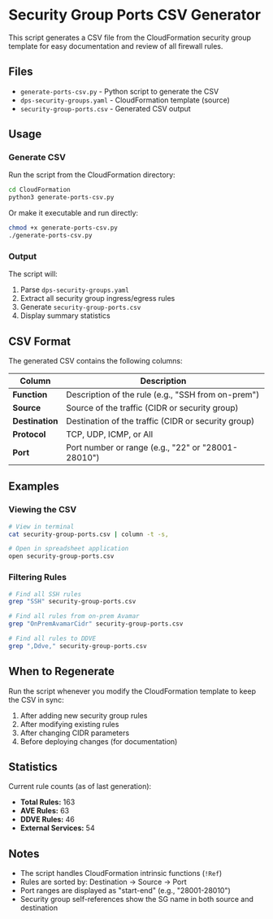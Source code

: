 # Security Group Ports CSV Generator

This script generates a CSV file from the CloudFormation security group template for easy documentation and review of all firewall rules.

## Files

- `generate-ports-csv.py` - Python script to generate the CSV
- `dps-security-groups.yaml` - CloudFormation template (source)
- `security-group-ports.csv` - Generated CSV output

## Usage

### Generate CSV

Run the script from the CloudFormation directory:

```bash
cd CloudFormation
python3 generate-ports-csv.py
```

Or make it executable and run directly:

```bash
chmod +x generate-ports-csv.py
./generate-ports-csv.py
```

### Output

The script will:
1. Parse `dps-security-groups.yaml`
2. Extract all security group ingress/egress rules
3. Generate `security-group-ports.csv`
4. Display summary statistics

## CSV Format

The generated CSV contains the following columns:

| Column | Description |
|--------|-------------|
| **Function** | Description of the rule (e.g., "SSH from on-prem") |
| **Source** | Source of the traffic (CIDR or security group) |
| **Destination** | Destination of the traffic (CIDR or security group) |
| **Protocol** | TCP, UDP, ICMP, or All |
| **Port** | Port number or range (e.g., "22" or "28001-28010") |

## Examples

### Viewing the CSV

```bash
# View in terminal
cat security-group-ports.csv | column -t -s,

# Open in spreadsheet application
open security-group-ports.csv
```

### Filtering Rules

```bash
# Find all SSH rules
grep "SSH" security-group-ports.csv

# Find all rules from on-prem Avamar
grep "OnPremAvamarCidr" security-group-ports.csv

# Find all rules to DDVE
grep ",Ddve," security-group-ports.csv
```

## When to Regenerate

Run the script whenever you modify the CloudFormation template to keep the CSV in sync:

1. After adding new security group rules
2. After modifying existing rules
3. After changing CIDR parameters
4. Before deploying changes (for documentation)

## Statistics

Current rule counts (as of last generation):

- **Total Rules:** 163
- **AVE Rules:** 63
- **DDVE Rules:** 46
- **External Services:** 54

## Notes

- The script handles CloudFormation intrinsic functions (`!Ref`)
- Rules are sorted by: Destination → Source → Port
- Port ranges are displayed as "start-end" (e.g., "28001-28010")
- Security group self-references show the SG name in both source and destination
